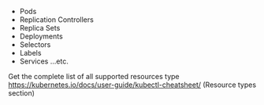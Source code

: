 - Pods
- Replication Controllers
- Replica Sets
- Deployments
- Selectors
- Labels
- Services ...etc.

Get the complete list of all supported resources type https://kubernetes.io/docs/user-guide/kubectl-cheatsheet/ (Resource types section)
